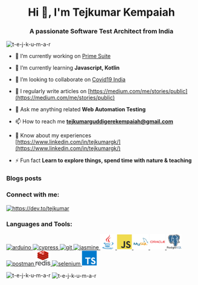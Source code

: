<h1 align="center">Hi 👋, I'm Tejkumar Kempaiah</h1>
<h3 align="center">A passionate Software Test Architect from India</h3>

<p align="left"> <img src="https://komarev.com/ghpvc/?username=t-e-j-k-u-m-a-r&label=Profile%20views&color=0e75b6&style=flat" alt="t-e-j-k-u-m-a-r" /> </p>

- 🔭 I’m currently working on [Prime Suite](https://www.greenwayhealth.com/prime-suite)

- 🌱 I’m currently learning **Javascript, Kotlin**

- 👯 I’m looking to collaborate on [Covid19 India](https://github.com/covid19india/api)

- 📝 I regularly write articles on [https://medium.com/me/stories/public](https://medium.com/me/stories/public)

- 💬 Ask me anything related **Web Automation Testing**

- 📫 How to reach me **tejkumarguddigerekempaiah@gmail.com**

- 📄 Know about my experiences [https://www.linkedin.com/in/tejkumargk/](https://www.linkedin.com/in/tejkumargk/)

- ⚡ Fun fact **Learn to explore things, spend time with nature & teaching**

### Blogs posts
<!-- BLOG-POST-LIST:START -->
<!-- BLOG-POST-LIST:END -->

<h3 align="left">Connect with me:</h3>
<p align="left">
<a href="https://dev.to/https://dev.to/tejkumar" target="blank"><img align="center" src="https://cdn.jsdelivr.net/npm/simple-icons@3.0.1/icons/dev-dot-to.svg" alt="https://dev.to/tejkumar" height="30" width="40" /></a>
</p>

<h3 align="left">Languages and Tools:</h3>
<p align="left"> <a href="https://www.arduino.cc/" target="_blank"> <img src="https://cdn.worldvectorlogo.com/logos/arduino-1.svg" alt="arduino" width="40" height="40"/> </a> <a href="https://www.cypress.io" target="_blank"> <img src="https://raw.githubusercontent.com/simple-icons/simple-icons/6e46ec1fc23b60c8fd0d2f2ff46db82e16dbd75f/icons/cypress.svg" alt="cypress" width="40" height="40"/> </a> <a href="https://git-scm.com/" target="_blank"> <img src="https://www.vectorlogo.zone/logos/git-scm/git-scm-icon.svg" alt="git" width="40" height="40"/> </a> <a href="https://jasmine.github.io/" target="_blank"> <img src="https://www.vectorlogo.zone/logos/jasmine/jasmine-icon.svg" alt="jasmine" width="40" height="40"/> </a> <a href="https://www.java.com" target="_blank"> <img src="https://raw.githubusercontent.com/devicons/devicon/master/icons/java/java-original.svg" alt="java" width="40" height="40"/> </a> <a href="https://developer.mozilla.org/en-US/docs/Web/JavaScript" target="_blank"> <img src="https://raw.githubusercontent.com/devicons/devicon/master/icons/javascript/javascript-original.svg" alt="javascript" width="40" height="40"/> </a> <a href="https://www.mysql.com/" target="_blank"> <img src="https://raw.githubusercontent.com/devicons/devicon/master/icons/mysql/mysql-original-wordmark.svg" alt="mysql" width="40" height="40"/> </a> <a href="https://www.oracle.com/" target="_blank"> <img src="https://raw.githubusercontent.com/devicons/devicon/master/icons/oracle/oracle-original.svg" alt="oracle" width="40" height="40"/> </a> <a href="https://www.postgresql.org" target="_blank"> <img src="https://raw.githubusercontent.com/devicons/devicon/master/icons/postgresql/postgresql-original-wordmark.svg" alt="postgresql" width="40" height="40"/> </a> <a href="https://postman.com" target="_blank"> <img src="https://www.vectorlogo.zone/logos/getpostman/getpostman-icon.svg" alt="postman" width="40" height="40"/> </a> <a href="https://redis.io" target="_blank"> <img src="https://raw.githubusercontent.com/devicons/devicon/master/icons/redis/redis-original-wordmark.svg" alt="redis" width="40" height="40"/> </a> <a href="https://www.selenium.dev" target="_blank"> <img src="https://raw.githubusercontent.com/detain/svg-logos/780f25886640cef088af994181646db2f6b1a3f8/svg/selenium-logo.svg" alt="selenium" width="40" height="40"/> </a> <a href="https://www.typescriptlang.org/" target="_blank"> <img src="https://raw.githubusercontent.com/devicons/devicon/master/icons/typescript/typescript-original.svg" alt="typescript" width="40" height="40"/> </a> </p>

<p><img align="left" src="https://github-readme-stats.vercel.app/api/top-langs?username=t-e-j-k-u-m-a-r&show_icons=true&locale=en&layout=compact" alt="t-e-j-k-u-m-a-r" /></p>

<p>&nbsp;<img align="center" src="https://github-readme-stats.vercel.app/api?username=t-e-j-k-u-m-a-r&show_icons=true&locale=en" alt="t-e-j-k-u-m-a-r" /></p>
